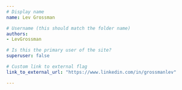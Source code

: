 ```yaml
---
# Display name
name: Lev Grossman

# Username (this should match the folder name)
authors:
- LevGrossman

# Is this the primary user of the site?
superuser: false

# Custom link to external flag
link_to_external_url: "https://www.linkedin.com/in/grossmanlev"

---
```

